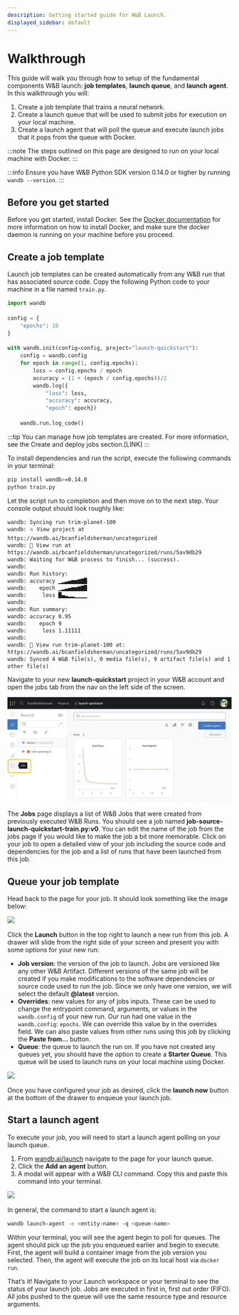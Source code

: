 ```yaml
---
description: Getting started guide for W&B Launch.
displayed_sidebar: default
---
```


# Walkthrough

This guide will walk you through how to setup of the fundamental components W&B launch:  **job templates**, **launch queue**, and **launch agent**. In this walkthrough you will:

1. Create a job template that trains a neural network.
2. Create a launch queue that will be used to submit jobs for execution on your local machine.
3. Create a launch agent that will poll the queue and execute launch jobs that it pops from the queue with Docker.

:::note
The steps outlined on this page are designed to run on your local machine with Docker.
:::

:::info
Ensure you have W&B Python SDK version 0.14.0 or higher by running ```
wandb --version```.
:::

## Before you get started
Before you get started, install Docker. See the [Docker documentation](https://docs.docker.com/get-docker/) for more information on how to install Docker, and make sure the docker daemon is running on your machine before you proceed.

## Create a job template

Launch job templates can be created automatically from any W&B run that has associated source code. Copy the following Python code to your machine in a file named `train.py`.

```python title="train.py"
import wandb

config = {
    "epochs": 10
}

with wandb.init(config=config, project="launch-quickstart"):
    config = wandb.config
    for epoch in range(1, config.epochs):
        loss = config.epochs / epoch
        accuracy = (1 + (epoch / config.epochs))/2
        wandb.log({
            "loss": loss, 
            "accuracy": accuracy, 
            "epoch": epoch})
    
    wandb.run.log_code()  

```

:::tip
You can manage how job templates are created. For more information, see the Create and deploy jobs section.[LINK]
:::


To install dependencies and run the script, execute the following commands in your terminal:

```bash
pip install wandb>=0.14.0
python train.py
```

Let the script run to completion and then move on to the next step. Your console output should look roughly like:

```
wandb: Syncing run trim-planet-100
wandb: ⭐️ View project at https://wandb.ai/bcanfieldsherman/uncategorized
wandb: 🚀 View run at https://wandb.ai/bcanfieldsherman/uncategorized/runs/5av9db29
wandb: Waiting for W&B process to finish... (success).
wandb: 
wandb: Run history:
wandb: accuracy ▁▂▃▄▅▅▆▇█
wandb:    epoch ▁▂▃▄▅▅▆▇█
wandb:     loss █▄▃▂▂▁▁▁▁
wandb: 
wandb: Run summary:
wandb: accuracy 0.95
wandb:    epoch 9
wandb:     loss 1.11111
wandb: 
wandb: 🚀 View run trim-planet-100 at: https://wandb.ai/bcanfieldsherman/uncategorized/runs/5av9db29
wandb: Synced 4 W&B file(s), 0 media file(s), 9 artifact file(s) and 1 other file(s)
```

Navigate to your new **launch-quickstart** project in your W&B account and open the jobs tab from the nav on the left side of the screen.

![](/images/launch/jobs-tab.png)

The **Jobs** page displays a list of W&B Jobs that were created from previously executed W&B Runs. You should see a job named **job-source-launch-quickstart-train.py:v0**. You can edit the name of the job from the jobs page if you would like to make the job a bit more memorable. Click on your job to open a detailed view of your job including the source code and dependencies for the job and a list of runs that have been launched from this job.

## Queue your job template

Head back to the page for your job. It should look something like the image below:

![](/images/launch/simple-job.png)

Click the **Launch** button in the top right to launch a new run from this job. A drawer will slide from the right side of your screen and present you with some options for your new run:

* **Job version**: the version of the job to launch. Jobs are versioned like any other W&B Artifact. Different versions of the same job will be created if you make modifications to the software dependencies or source code used to run the job. Since we only have one version, we will select the default **@latest** version.
* **Overrides**: new values for any of jobs inputs. These can be used to change the entrypoint command, arguments, or values in the `wandb.config` of your new run. Our run had one value in the `wandb.config`: `epochs`. We can override this value by in the overrides field. We can also paste values from other runs using this job by clicking the **Paste from...** button.
* **Queue**: the queue to launch the run on. If you have not created any queues yet, you should have the option to create a **Starter Queue**. This queue will be used to launch runs on your local machine using Docker.

![](/images/launch/starter-launch.gif)

Once you have configured your job as desired, click the **launch now** button at the bottom of the drawer to enqueue your launch job.

## Start a launch agent

To execute your job, you will need to start a launch agent polling on your launch queue.

1. From [wandb.ai/launch](https://wandb.ai/launch) navigate to the page for your launch queue.
2. Click the **Add an agent** button.
3. A modal will appear with a W&B CLI command. Copy this and paste this command into your terminal.

![](/images/launch/activate_starter_queue_agent.png)

In general, the command to start a launch agent is:

```bash
wandb launch-agent -e <entity-name> -q <queue-name>
```

Within your terminal, you will see the agent begin to poll for queues. The agent should pick up the job you enqueued earlier and begin to execute. First, the agent will build a container image from the job version you selected. Then, the agent will execute the job on its local host via `docker run`.

That’s it! Navigate to your Launch workspace or your terminal to see the status of your launch job. Jobs are executed in first in, first out order (FIFO). All jobs pushed to the queue will use the same resource type and resource arguments.
